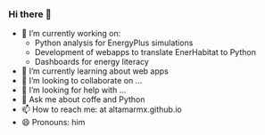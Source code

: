 ### Hi there 👋


- 🔭 I’m currently working on:
  - Python analysis for EnergyPlus simulations
  - Development of webapps to translate EnerHabitat to Python
  - Dashboards for energy literacy
- 🌱 I’m currently learning about web apps 
- 👯 I’m looking to collaborate on ...
- 🤔 I’m looking for help with ...
- 💬 Ask me about coffe and Python
- 📫 How to reach me: at altamarmx.github.io
- 😄 Pronouns: him
